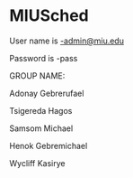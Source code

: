 # MIUSched


User name is -admin@miu.edu

Password is -pass


GROUP NAME:

Adonay Gebrerufael

Tsigereda Hagos

Samsom Michael

Henok Gebremichael

Wycliff Kasirye
